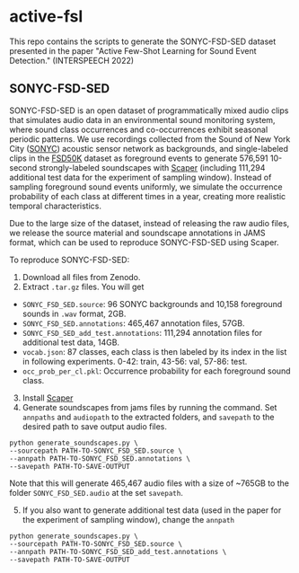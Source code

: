 # active-fsl
This repo contains the scripts to generate the SONYC-FSD-SED dataset presented in the paper "Active Few-Shot Learning for Sound Event Detection." (INTERSPEECH 2022)

## SONYC-FSD-SED
SONYC-FSD-SED is an open dataset of programmatically mixed audio clips that simulates audio data in an environmental sound monitoring system, where sound class occurrences and co-occurrences exhibit seasonal periodic patterns. We use recordings collected from the Sound of New York City ([SONYC](cacm.acm.org/magazines/2019/2/234354-sonyc/fulltext)) acoustic sensor network as backgrounds, and single-labeled clips in the [FSD50K](https://zenodo.org/record/4060432#.YWyLAEbMIWo) dataset as foreground events to generate 576,591 10-second strongly-labeled soundscapes with [Scaper](github.com/justinsalamon/scaper) (including 111,294 additional test data for the experiment of sampling window). Instead of sampling foreground sound events uniformly, we simulate the occurrence probability of each class at different times in a year, creating more realistic temporal characteristics.


Due to the large size of the dataset, instead of releasing the raw audio files, we release the source material and soundscape annotations in JAMS format, which can be used to reproduce SONYC-FSD-SED using Scaper.

To reproduce SONYC-FSD-SED:
1. Download all files from Zenodo.
2. Extract `.tar.gz` files. You will get
- `SONYC_FSD_SED.source`: 96 SONYC backgrounds and 10,158 foreground sounds in `.wav` format, 2GB.
- `SONYC_FSD_SED.annotations`: 465,467 annotation files, 57GB. 
- `SONYC_FSD_SED_add_test.annotations`: 111,294 annotation files for additional test data, 14GB. 
- `vocab.json`: 87 classes, each class is then labeled by its index in the list in following experiments. 0-42: train, 43-56: val, 57-86: test. 
- `occ_prob_per_cl.pkl`: Occurrence probability for each foreground sound class. 

3. Install [Scaper](https://github.com/justinsalamon/scaper)
4. Generate soundscapes from jams files by running the command. Set `annpaths` and `audiopath` to the extracted folders, and `savepath` to the desired path to save output audio files.
```
python generate_soundscapes.py \
--sourcepath PATH-TO-SONYC_FSD_SED.source \
--annpath PATH-TO-SONYC_FSD_SED.annotations \
--savepath PATH-TO-SAVE-OUTPUT
```
Note that this will generate 465,467 audio files with a size of ~765GB to the folder `SONYC_FSD_SED.audio` at the set `savepath`.

5. If you also want to generate additional test data (used in the paper for the experiment of sampling window), change the `annpath`
```
python generate_soundscapes.py \
--sourcepath PATH-TO-SONYC_FSD_SED.source \
--annpath PATH-TO-SONYC_FSD_SED_add_test.annotations \
--savepath PATH-TO-SAVE-OUTPUT
```
